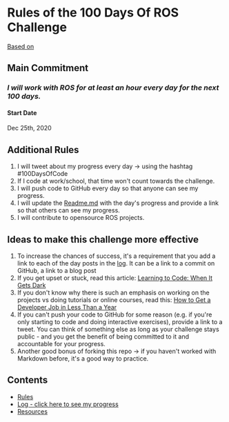 
# Rules of the 100 Days Of ROS Challenge
[Based on](https://github.com/kallaway/100-days-of-code/blob/master/rules.md)

## Main Commitment
### *I will work with ROS for at least an hour every day for the next 100 days.*

#### Start Date
Dec 25th, 2020

## Additional Rules
1. I will tweet about my progress every day -> using the hashtag #100DaysOfCode
2. If I code at work/school, that time won't count towards the challenge.
3. I will push code to GitHub every day so that anyone can see my progress.
4. I will update the [Readme.md](Readme.md) with the day's progress and provide a link so that others can see my progress.
5. I will contribute to opensource ROS projects.


## Ideas to make this challenge more effective
1. To increase the chances of success, it's a requirement that you add a link to each of the day posts in the [log](log.md). It can be a link to a commit on GitHub, a link to a blog post
2. If you get upset or stuck, read this article: [Learning to Code: When It Gets Dark](https://www.freecodecamp.org/news/learning-to-code-when-it-gets-dark-e485edfb58fd/)
3. If you don't know why there is such an emphasis on working on the projects vs doing tutorials or online courses, read this: [How to Get a Developer Job in Less Than a Year](https://www.freecodecamp.org/news/how-to-get-a-developer-job-in-less-than-a-year-c27bbfe71645/)
4. If you can't push your code to GitHub for some reason (e.g. if you're only starting to code and doing interactive exercises), provide a link to a tweet. You can think of something else as long as your challenge stays public - and you get the benefit of being committed to it and accountable for your progress.
5. Another good bonus of forking this repo -> if you haven't worked with Markdown before, it's a good way to practice.

## Contents
* [Rules](rules.md)
* [Log - click here to see my progress](Readme.md)
* [Resources](resources.md)
